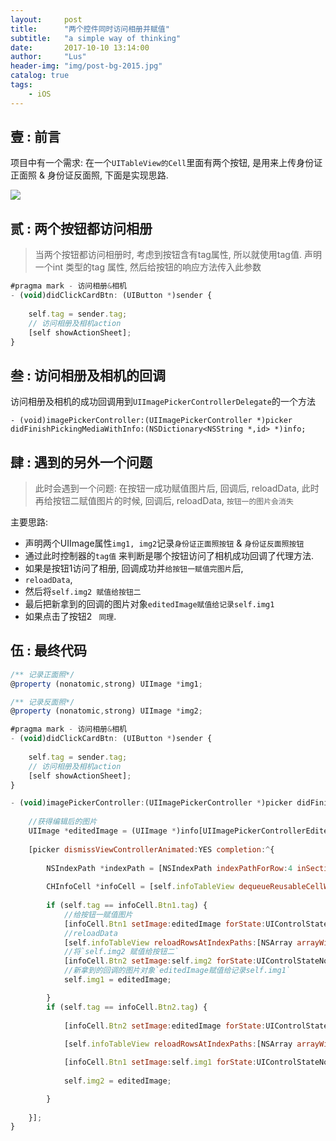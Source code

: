 ```yaml
---
layout:     post
title:      "两个控件同时访问相册并赋值"
subtitle:   "a simple way of thinking"
date:       2017-10-10 13:14:00
author:     "Lus"
header-img: "img/post-bg-2015.jpg"
catalog: true
tags:
    - iOS
---
```


## 壹 : 前言
项目中有一个需求: 在一个`UITableView的Cell`里面有两个按钮, 是用来上传身份证正面照 & 身份证反面照, 下面是实现思路.

![](media/14999384776526/14999387714058.jpg)


## 贰 : 两个按钮都访问相册
>当两个按钮都访问相册时, 考虑到按钮含有tag属性, 所以就使用tag值. 
>声明一个int 类型的tag 属性, 然后给按钮的响应方法传入此参数

```js
#pragma mark - 访问相册&相机
- (void)didClickCardBtn: (UIButton *)sender {
    
    self.tag = sender.tag;
    // 访问相册及相机action
    [self showActionSheet];
}
```

## 叁 : 访问相册及相机的回调
访问相册及相机的成功回调用到`UIImagePickerControllerDelegate`的一个方法

```
- (void)imagePickerController:(UIImagePickerController *)picker didFinishPickingMediaWithInfo:(NSDictionary<NSString *,id> *)info;
```

## 肆 : 遇到的另外一个问题
>此时会遇到一个问题: 在按钮一成功赋值图片后, 回调后, reloadData, 
>此时再给按钮二赋值图片的时候, 回调后, reloadData, `按钮一的图片会消失`

主要思路: 

* 声明两个UIImage属性`img1, img2`记录`身份证正面照按钮` & `身份证反面照按钮`
* 通过此时控制器的`tag值` 来判断是哪个按钮访问了相机成功回调了代理方法.
* 如果是按钮1访问了相册, 回调成功并`给按钮一赋值完图片`后, 
* `reloadData`, 
* 然后将`self.img2 赋值给按钮二`
* 最后把新拿到的回调的图片对象`editedImage赋值给记录self.img1`
* 如果点击了按钮2 ` 同理`.

## 伍 : 最终代码

```js
/** 记录正面照*/
@property (nonatomic,strong) UIImage *img1;

/** 记录反面照*/
@property (nonatomic,strong) UIImage *img2;
```

```js
#pragma mark - 访问相册&相机
- (void)didClickCardBtn: (UIButton *)sender {
    
    self.tag = sender.tag;
    // 访问相册及相机action
    [self showActionSheet];
}
```


```js
- (void)imagePickerController:(UIImagePickerController *)picker didFinishPickingMediaWithInfo:(NSDictionary<NSString *,id> *)info;{
    
    //获得编辑后的图片
    UIImage *editedImage = (UIImage *)info[UIImagePickerControllerEditedImage];
    
    [picker dismissViewControllerAnimated:YES completion:^{
        
        NSIndexPath *indexPath = [NSIndexPath indexPathForRow:4 inSection:0];
        
        CHInfoCell *infoCell = [self.infoTableView dequeueReusableCellWithIdentifier:infoCellID forIndexPath:indexPath];
        
        if (self.tag == infoCell.Btn1.tag) {
            //给按钮一赋值图片
            [infoCell.Btn1 setImage:editedImage forState:UIControlStateNormal];
            //reloadData
            [self.infoTableView reloadRowsAtIndexPaths:[NSArray arrayWithObjects:indexPath, nil] withRowAnimation:UITableViewRowAnimationNone];
            //将`self.img2 赋值给按钮二`
            [infoCell.Btn2 setImage:self.img2 forState:UIControlStateNormal];
            //新拿到的回调的图片对象`editedImage赋值给记录self.img1`
            self.img1 = editedImage;

        }
        if (self.tag == infoCell.Btn2.tag) {
            
            [infoCell.Btn2 setImage:editedImage forState:UIControlStateNormal];
            
            [self.infoTableView reloadRowsAtIndexPaths:[NSArray arrayWithObjects:indexPath, nil] withRowAnimation:UITableViewRowAnimationNone];

            [infoCell.Btn1 setImage:self.img1 forState:UIControlStateNormal];
            
            self.img2 = editedImage;

        }
        
    }];
}
```



